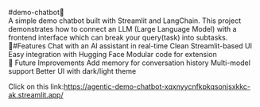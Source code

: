 #demo-chatbot🤖
<br>
A simple demo chatbot built with Streamlit and LangChain.
This project demonstrates how to connect an LLM (Large Language Model) with a frontend interface which can break your query(task) into subtasks.
<br>
🌟#Features
Chat with an AI assistant in real-time
Clean Streamlit-based UI
Easy integration with Hugging Face
Modular code for extension
<br>
🚀 Future Improvements
Add memory for conversation history
Multi-model support
Better UI with dark/light theme

Click on this link:https://agentic-demo-chatbot-xqxnyycnfkpkqsonjsxkkc-ak.streamlit.app/
